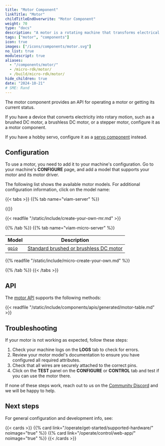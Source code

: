 ```yaml
---
title: "Motor Component"
linkTitle: "Motor"
childTitleEndOverwrite: "Motor Component"
weight: 70
type: "docs"
description: "A motor is a rotating machine that transforms electrical energy into mechanical energy."
tags: ["motor", "components"]
icon: true
images: ["/icons/components/motor.svg"]
no_list: true
modulescript: true
aliases:
  - "/components/motor/"
  - /micro-rdk/motor/
  - /build/micro-rdk/motor/
hide_children: true
date: "2024-10-21"
# SME: Rand
---
```


The motor component provides an API for operating a motor or getting its current status.

If you have a device that converts electricity into rotary motion, such as a brushed DC motor, a brushless DC motor, or a stepper motor, configure it as a motor component.

If you have a hobby servo, configure it as a [servo component](/operate/reference/components/servo/) instead.

## Configuration

To use a motor, you need to add it to your machine's configuration.
Go to your machine's **CONFIGURE** page, and add a model that supports your motor and its motor driver.

The following list shows the available motor models.
For additional configuration information, click on the model name:

{{< tabs >}}
{{% tab name="viam-server" %}}

{{<resources api="rdk:component:motor" type="motor" no-intro="true">}}

{{< readfile "/static/include/create-your-own-mr.md" >}}

{{% /tab %}}
{{% tab name="viam-micro-server" %}}

<!-- prettier-ignore -->
| Model | Description |
| ----- | ----------- |
| [`gpio`](./gpio-micro-rdk/) | [Standard brushed or brushless DC motor](https://en.wikipedia.org/wiki/DC_motor) |

{{% readfile "/static/include/micro-create-your-own.md" %}}

{{% /tab %}}
{{< /tabs >}}

## API

The [motor API](/dev/reference/apis/components/motor/) supports the following methods:

{{< readfile "/static/include/components/apis/generated/motor-table.md" >}}

## Troubleshooting

If your motor is not working as expected, follow these steps:

1. Check your machine logs on the **LOGS** tab to check for errors.
1. Review your motor model's documentation to ensure you have configured all required attributes.
1. Check that all wires are securely attached to the correct pins.
1. Click on the **TEST** panel on the **CONFIGURE** or **CONTROL** tab and test if you can use the motor there.

If none of these steps work, reach out to us on the [Community Discord](https://discord.gg/viam) and we will be happy to help.

## Next steps

For general configuration and development info, see:

{{< cards >}}
{{% card link="/operate/get-started/supported-hardware/" noimage="true" %}}
{{% card link="/operate/control/web-app/" noimage="true" %}}
{{< /cards >}}

